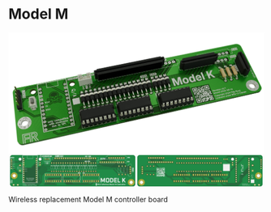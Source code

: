 # Model M

<img src="meta/splash.png" />
<div style="display: inline-flex; flex-direction: row; align-content: space-around; justify-content: space-evenly;">
  <img src="https://github.com/3top1a/modelk/blob/pcb-artifacts/pcb/autogen/top.png" width="49%" />
  <img src="https://github.com/3top1a/modelk/blob/pcb-artifacts/pcb/autogen/bottom.png" width="49%" />
</div>

Wireless replacement Model M controller board
